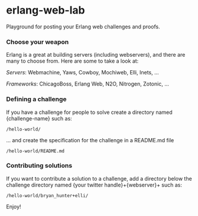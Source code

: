 erlang-web-lab
==============

Playground for posting your Erlang web challenges and proofs.

### Choose your weapon
Erlang is a great at building servers (including webservers), and there are many to choose from. Here are some to take a look at:

_Servers_: Webmachine, Yaws, Cowboy, Mochiweb, Elli, Inets, ...

_Frameworks_: ChicagoBoss, Erlang Web, N2O, Nitrogen, Zotonic, ...


### Defining a challenge
If you have a challenge for people to solve create a directory named {challenge-name} such as:
```
/hello-world/
```
... and create the specification for the challenge in a README.md file

```
/hello-world/README.md
```

### Contributing solutions

If you want to contribute a solution to a challenge, add a directory below the challenge directory named {your twitter handle}+{webserver}+ such as:

```
/hello-world/bryan_hunter+elli/
```

Enjoy!
